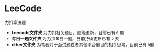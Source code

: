 # LeeCode
力扣算法题

- **Leecode文件夹** 为力扣相关题目，随缘更新，目前已有 `0` 题
- **每日一题文件夹** 为力扣每日一题，目前持续更新已有 `2` 天
- **other文件夹** 为笔者对于面试题或者其他平台题目的相关思考，目前已有 `0`题
